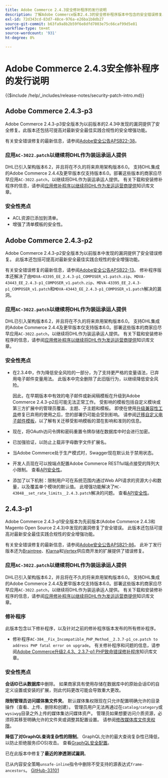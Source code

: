```yaml
---
title: Adobe Commerce 2.4.3安全修补程序的发行说明
description: 了解Adobe Commerce版本2.4.3的安全修补程序版本中包含的安全错误修复、安全增强和其他安全相关更新。
exl-id: 72d343cd-83d7-48ce-976a-e26ba1b8db27
source-git-commit: b63fa9a8b2b59f6e8dfd7003e75c66caf99d5e81
workflow-type: tm+mt
source-wordcount: '931'
ht-degree: 0%

---
```



# Adobe Commerce 2.4.3安全修补程序的发行说明

{{$include /help/_includes/release-notes/security-patch-intro.md}}

## Adobe Commerce 2.4.3-p3

Adobe Commerce 2.4.3-p3安全版本为以前版本的2.4.3中发现的漏洞提供了安全修复。此版本还包括可提高对最新安全最佳实践合规性的安全增强功能。

有关安全错误修复的最新信息，请参阅[Adobe安全公告APSB22-38](https://helpx.adobe.com/cn/security/products/magento/apsb22-38.html)。

### 应用`AC-3022.patch`以继续将DHL作为装运承运人提供

DHL已引入架构版本6.2，并且将在不久的将来弃用架构版本6.0。 支持DHL集成的Adobe Commerce 2.4.4及更早版本仅支持版本6.0。部署这些版本的商家应尽早应用`AC-3022.patch`，以继续将DHL作为装运承运人提供。 有关下载和安装修补程序的信息，请参阅[应用修补程序以继续将DHL作为发运运营商提供](https://support.magento.com/hc/en-us/articles/7707818131597-Apply-a-patch-to-continue-offering-DHL-as-shipping-carrier)知识库文章。

### 安全性亮点

* ACL资源已添加到清单。
* 增强了清单模板的安全性。

## Adobe Commerce 2.4.3-p2

Adobe Commerce 2.4.3-p2安全版本为以前版本中发现的漏洞提供了安全错误修复。 此版本还包括可提高对最新安全最佳实践合规性的安全增强功能。

有关安全错误修复的最新信息，请参阅[Adobe安全公告APSB22-13](https://helpx.adobe.com/cn/security/products/magento/apsb22-13.html)。  修补程序版本还解决了由`MDVA-43395_EE_2.4.3-p1_COMPOSER_v1.patch.zip`、`MDVA-43443_EE_2.4.3-p1_COMPOSER_v1.patch.zip`、`MDVA-43395_EE_2.4.3-p1_COMPOSER_v1.patch`和`MDVA-43443_EE_2.4.3-p1_COMPOSER_v1.patch`解决的漏洞。


### 应用`AC-3022.patch`以继续将DHL作为装运承运人提供

DHL已引入架构版本6.2，并且将在不久的将来弃用架构版本6.0。 支持DHL集成的Adobe Commerce 2.4.4及更早版本仅支持版本6.0。部署这些版本的商家应尽早应用`AC-3022.patch`，以继续将DHL作为装运承运人提供。 有关下载和安装修补程序的信息，请参阅[应用修补程序以继续将DHL作为发运运营商提供](https://support.magento.com/hc/en-us/articles/7707818131597-Apply-a-patch-to-continue-offering-DHL-as-shipping-carrier)知识库文章。

### 安全性亮点

* 在2.3.4中，作为降低安全风险的一部分，为了支持更严格的变量语法，已弃用电子邮件变量用法。 此版本中完全删除了此旧版行为，以继续降低安全风险。

  因此，在早期版本中有效的电子邮件或新闻稿模板在升级到Adobe Commerce 2.4.3-p2后可能无法正常工作。 受影响的模板包括自定义模块或第三方扩展中的管理员覆盖、主题、子主题和模板。 即使在使用[升级兼容性工具](https://experienceleague.adobe.com/docs/commerce-operations/upgrade-guide/upgrade-compatibility-tool/overview.html?lang=zh-Hans)修复已弃用的使用之后，您的部署仍可能会受到影响。 请参阅[迁移自定义电子邮件模板](https://developer.adobe.com/commerce/frontend-core/guide/templates/email-migration/)，以了解有关迁移受影响模板的潜在影响和准则的信息。

* 现在，将OAuth访问令牌和密码重置令牌存储在数据库中时会进行加密。<!-- AC-520 1323-->

* 已加强验证，以防止上载非字母数字文件扩展名。<!-- AC-479-->

* 当Adobe Commerce处于生产模式时，Swagger现在默认处于禁用状态。<!-- AC-1450-->

* 开发人员现在可以按端点配置Adobe Commerce RESTful端点接受的阵列大小限制。 查看[API安全性](https://developer.adobe.com/commerce/webapi/get-started/api-security/)。<!-- AC-465-->

* 添加了以下机制：限制用户可在系统范围内通过Web API请求的资源大小和数量，以及覆盖单个模块的默认值。 此增强功能解决了`MC-43048__set_rate_limits__2.4.3.patch`解决的问题。 查看[API安全性](https://developer.adobe.com/commerce/webapi/get-started/api-security/)。<!-- AC-1120-->


## 2.4.3-p1

Adobe Commerce 2.4.3-p1安全版本为先前版本(Adobe Commerce 2.4.3和Magento Open Source 2.4.3)中发现的漏洞修复了安全错误。 此版本还包括可提高对最新安全最佳实践合规性的安全增强功能。


有关安全错误修复的最新信息，请参阅[Adobe安全公告APSB21-86](https://helpx.adobe.com/cn/security/products/magento/apsb21-86.html)。 此补丁发行版本还为[Braintree](https://experienceleague.adobe.com/docs/commerce-admin/stores-sales/payments/braintree.html?lang=zh-Hans)、[Klarna](https://marketplace.magento.com/klarna-m2-klarna.html)和[Vertex](https://marketplace.magento.com/vertexinc-vertex-tax-module.html)供应商开发的扩展提供了错误修复。

### 应用`AC-3022.patch`以继续将DHL作为装运承运人提供

DHL已引入架构版本6.2，并且将在不久的将来弃用架构版本6.0。 支持DHL集成的Adobe Commerce 2.4.4及更早版本仅支持版本6.0。部署这些版本的商家应尽早应用`AC-3022.patch`，以继续将DHL作为装运承运人提供。 有关下载和安装修补程序的信息，请参阅[应用修补程序以继续将DHL作为发运运营商提供](https://support.magento.com/hc/en-us/articles/7707818131597-Apply-a-patch-to-continue-offering-DHL-as-shipping-carrier)知识库文章。

### 修补程序

此版本包含以下修补程序，以及针对之前的修补程序版本发布的所有修补程序。

* 修补程序`AC-384__Fix_Incompatible_PHP_Method__2.3.7-p1_ce.patch to address PHP fatal error on upgrade`。 有关修补程序和问题的信息，请参阅[Adobe Commerce升级2.4.3、2.3.7-p1 PHP致命错误修补程序](https://support.magento.com/hc/en-us/articles/4408021533069-Adobe-Commerce-upgrade-2-4-3-2-3-7-p1-PHP-Fatal-error-Hotfix)知识库文章。

### 安全性亮点

**会话ID已从数据库**&#x200B;中删除。 如果商家具有使用存储在数据库中的原始会话ID的自定义设置或安装的扩展，则此代码更改可能会导致重大更改。<!-- MC-40976-->

**限制管理员访问媒体集文件夹**。 默认媒体集权限现在只允许配置明确允许的目录操作（查看、上传、删除和创建）。 管理员用户无法再通过在`catalog/category`或`wysiwyg`目录之外上传的媒体集访问媒体资产。 管理员如果想要访问介质资源，必须将其移至明确允许的文件夹或调整其配置设置。 请参阅[修改媒体库文件夹权限](https://developer.adobe.com/commerce/php/tutorials/backend/modify-image-library-permissions/)。<!-- B2B-1897-->

**降低了对GraphQL查询复杂性的限制**。 GraphQL允许的最大查询复杂性已降低，以防止拒绝服务(DOS)攻击。 查看[GraphQL安全配置](https://developer.adobe.com/commerce/webapi/graphql/usage/security-configuration/)。<!-- PWA-1700-->

已在此版本中修复了&#x200B;**最近的渗透测试漏洞**。<!-- MC-42431-->

已从内容安全策略`unsafe-inline`指令中删除不受支持的源表达式`frame-ancestors`。 [GitHub-33101](https://github.com/magento/magento2/issues/33101)<!-- MC-42632-->
